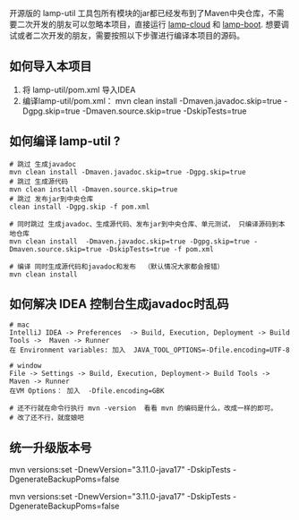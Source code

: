 开源版的 lamp-util
工具包所有模块的jar都已经发布到了Maven中央仓库，不需要二次开发的朋友可以忽略本项目，直接运行 [lamp-cloud](https://github.com/dromara/lamp-cloud)
和 [lamp-boot](https://github.com/zuihou111/lamp-boot).
想要调试或者二次开发的朋友，需要按照以下步骤进行编译本项目的源码。

## 如何导入本项目

1. 将 lamp-util/pom.xml 导入IDEA
2. 编译lamp-util/pom.xml： mvn clean install -Dmaven.javadoc.skip=true -Dgpg.skip=true -Dmaven.source.skip=true
   -DskipTests=true

## 如何编译 lamp-util ?

```
# 跳过 生成javadoc
mvn clean install -Dmaven.javadoc.skip=true -Dgpg.skip=true
# 跳过 生成源代码
mvn clean install -Dmaven.source.skip=true
# 跳过 发布jar到中央仓库
clean install -Dgpg.skip -f pom.xml

# 同时跳过 生成javadoc、生成源代码、发布jar到中央仓库、单元测试， 只编译源码到本地仓库
mvn clean install  -Dmaven.javadoc.skip=true -Dgpg.skip=true -Dmaven.source.skip=true -DskipTests=true -f pom.xml

# 编译 同时生成源代码和javadoc和发布  （默认情况大家都会报错）
mvn clean install
```

## 如何解决 IDEA 控制台生成javadoc时乱码

```
# mac
IntelliJ IDEA -> Preferences  -> Build, Execution, Deployment -> Build Tools ->  Maven -> Runner 
在 Environment variables: 加入  JAVA_TOOL_OPTIONS=-Dfile.encoding=UTF-8

# window
File -> Settings -> Build, Execution, Deployment-> Build Tools ->  Maven -> Runner 
在VM Options： 加入  -Dfile.encoding=GBK

# 还不行就在命令行执行 mvn -version  看看 mvn 的编码是什么，改成一样的即可。
# 改了还不行，就度娘吧
```

## 统一升级版本号

mvn versions:set -DnewVersion="3.11.0-java17" -DskipTests -DgenerateBackupPoms=false

mvn versions:set -DnewVersion="3.11.0-java17" -DskipTests -DgenerateBackupPoms=false

